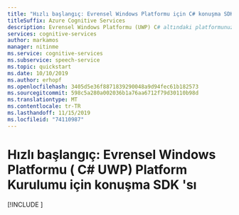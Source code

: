 ```yaml
---
title: "Hızlı başlangıç: Evrensel Windows Platformu için C# konuşma SDK 'Sı (UWP) kurulumu-konuşma hizmeti"
titleSuffix: Azure Cognitive Services
description: Evrensel Windows Platformu (UWP) C# altındaki platformunuzu konuşma Hizmetleri SDK 'sı ile ayarlamak için bu kılavuzu kullanın.
services: cognitive-services
author: markamos
manager: nitinme
ms.service: cognitive-services
ms.subservice: speech-service
ms.topic: quickstart
ms.date: 10/10/2019
ms.author: erhopf
ms.openlocfilehash: 3405d5e36f8871839290048a9d94fec61b182573
ms.sourcegitcommit: 598c5a280a002036b1a76aa6712f79d30110b98d
ms.translationtype: MT
ms.contentlocale: tr-TR
ms.lasthandoff: 11/15/2019
ms.locfileid: "74110987"
---
```

# <a name="quickstart-speech-sdk-for-c-universal-windows-platform-uwp-platform-setup"></a>Hızlı başlangıç: Evrensel Windows Platformu ( C# UWP) Platform Kurulumu için konuşma SDK 'sı

[!INCLUDE [](includes/quickstarts/platform/csharp-uwp.md)]

